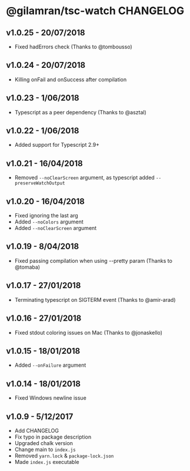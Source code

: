 # @gilamran/tsc-watch CHANGELOG

## v1.0.25 - 20/07/2018
* Fixed hadErrors check (Thanks to @tombousso)

## v1.0.24 - 20/07/2018
* Killing onFail and onSuccess after compilation

## v1.0.23 - 1/06/2018
* Typescript as a peer dependency (Thanks to @asztal)

## v1.0.22 - 1/06/2018
* Added support for Typescript 2.9+

## v1.0.21 - 16/04/2018
* Removed `--noClearScreen` argument, as typescript added `--preserveWatchOutput`

## v1.0.20 - 16/04/2018
* Fixed ignoring the last arg
* Added `--noColors` argument
* Added `--noClearScreen` argument

## v1.0.19 - 8/04/2018
* Fixed passing compilation when using --pretty param (Thanks to @tomaba)

## v1.0.17 - 27/01/2018
* Terminating typescript on SIGTERM event (Thanks to @amir-arad)

## v1.0.16 - 27/01/2018
* Fixed stdout coloring issues on Mac (Thanks to @jonaskello)

## v1.0.15 - 18/01/2018
* Added `--onFailure` argument

## v1.0.14 - 18/01/2018
* Fixed Windows newline issue

## v1.0.9 - 5/12/2017
* Add CHANGELOG
* Fix typo in package description
* Upgraded chalk version
* Change main to `index.js`
* Removed `yarn.lock` & `package-lock.json`
* Made `index.js` executable